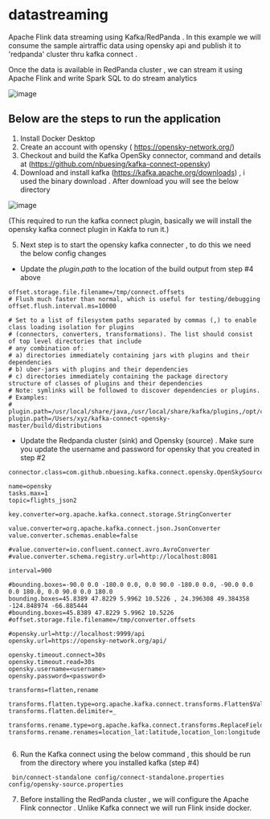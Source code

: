 # datastreaming
Apache Flink data streaming using Kafka/RedPanda . In this example we will consume the sample airtraffic data using opensky api and publish it to 'redpanda' cluster thru kafka connect .

Once the data is available in RedPanda cluster , we can stream it using Apache Flink and write Spark SQL to do stream analytics



![image](https://user-images.githubusercontent.com/64332344/210473707-00454559-f378-482a-829a-9fdb54ad345f.png)


## Below are the steps to run the application
1) Install Docker Desktop
2) Create an account with opensky ( https://opensky-network.org/)
3) Checkout and build the Kafka OpenSky connector, command and details at (https://github.com/nbuesing/kafka-connect-opensky) 
4) Download and install kafka (https://kafka.apache.org/downloads) , i used the binary download . After download you will see the below directory

![image](https://user-images.githubusercontent.com/64332344/219564252-cc8d575f-3a66-40d9-b5a3-3d70f465b19c.png)

(This required to run the kafka connect plugin, basically we will install the opensky kafka connect plugin in Kakfa to run it.)

5) Next step is to start the opensky kafka connecter , to do this we need the below config changes

- Update the *plugin.path* to the location of the build output from step #4 above
```
offset.storage.file.filename=/tmp/connect.offsets
# Flush much faster than normal, which is useful for testing/debugging
offset.flush.interval.ms=10000

# Set to a list of filesystem paths separated by commas (,) to enable class loading isolation for plugins
# (connectors, converters, transformations). The list should consist of top level directories that include 
# any combination of: 
# a) directories immediately containing jars with plugins and their dependencies
# b) uber-jars with plugins and their dependencies
# c) directories immediately containing the package directory structure of classes of plugins and their dependencies
# Note: symlinks will be followed to discover dependencies or plugins.
# Examples: 
# plugin.path=/usr/local/share/java,/usr/local/share/kafka/plugins,/opt/connectors,
plugin.path=/Users/xyz/kafka-connect-opensky-master/build/distributions
```
- Update the Redpanda cluster (sink) and Opensky (source) . Make sure you update the username and password for opensky that you created in step #2

```
connector.class=com.github.nbuesing.kafka.connect.opensky.OpenSkySourceConnector

name=opensky
tasks.max=1
topic=flights_json2

key.converter=org.apache.kafka.connect.storage.StringConverter

value.converter=org.apache.kafka.connect.json.JsonConverter
value.converter.schemas.enable=false

#value.converter=io.confluent.connect.avro.AvroConverter
#value.converter.schema.registry.url=http://localhost:8081

interval=900

#bounding.boxes=-90.0 0.0 -180.0 0.0, 0.0 90.0 -180.0 0.0, -90.0 0.0 0.0 180.0, 0.0 90.0 0.0 180.0
bounding.boxes=45.8389 47.8229 5.9962 10.5226 , 24.396308 49.384358 -124.848974 -66.885444
#bounding.boxes=45.8389 47.8229 5.9962 10.5226
#offset.storage.file.filename=/tmp/converter.offsets

#opensky.url=http://localhost:9999/api
opensky.url=https://opensky-network.org/api/

opensky.timeout.connect=30s
opensky.timeout.read=30s
opensky.username=<username>
opensky.password=<password>

transforms=flatten,rename

transforms.flatten.type=org.apache.kafka.connect.transforms.Flatten$Value
transforms.flatten.delimiter=_

transforms.rename.type=org.apache.kafka.connect.transforms.ReplaceField$Value
transforms.rename.renames=location_lat:latitude,location_lon:longitude


```

6) Run the Kafka connect using the below command , this should be run from the directory where you installed kafka (step #4)

```
 bin/connect-standalone config/connect-standalone.properties config/opensky-source.properties
```

7) Before installing the RedPanda cluster , we will configure the Apache Flink connector . Unlike Kafka connect we will run Flink inside docker.
